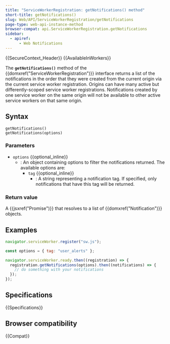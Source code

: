 ```yaml
---
title: "ServiceWorkerRegistration: getNotifications() method"
short-title: getNotifications()
slug: Web/API/ServiceWorkerRegistration/getNotifications
page-type: web-api-instance-method
browser-compat: api.ServiceWorkerRegistration.getNotifications
sidebar:
  - apiref:
      - Web Notifications
---
```


{{SecureContext_Header}} {{AvailableInWorkers}}

The **`getNotifications()`** method of
the {{domxref("ServiceWorkerRegistration")}} interface returns a list of the
notifications in the order that they were created from the current origin via the
current service worker registration. Origins can have many active but
differently-scoped service worker registrations. Notifications created by one service
worker on the same origin will not be available to other active service workers on
that same origin.

## Syntax

```js-nolint
getNotifications()
getNotifications(options)
```

### Parameters

- `options` {{optional_inline}}
  - : An object containing options to filter the notifications returned. The available
    options are:
    - `tag` {{optional_inline}}
      - : A string representing a notification tag. If
        specified, only notifications that have this tag will be returned.

### Return value

A {{jsxref("Promise")}} that resolves to a list of {{domxref("Notification")}} objects.

## Examples

```js
navigator.serviceWorker.register("sw.js");

const options = { tag: "user_alerts" };

navigator.serviceWorker.ready.then((registration) => {
  registration.getNotifications(options).then((notifications) => {
    // do something with your notifications
  });
});
```

## Specifications

{{Specifications}}

## Browser compatibility

{{Compat}}
